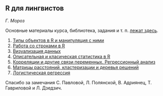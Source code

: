 ## R для лингвистов
*Г. Мороз*

Основные материалы курса, библиотека, задания и т. п. [лежат здесь](http://r-for-linguists.wikispaces.com/).

1. [Типы объектов в R и манипуляция с ними](https://github.com/agricolamz/hse-r-for-linguists/raw/master/1.%20Data%20manipulation/data_manipulation.pdf)
2. [Работа со строками в R](https://github.com/agricolamz/hse-r-for-linguists/raw/master/2.%20Work%20with%20strings/working_with_strings.pdf)
3. [Визуализация данных](https://github.com/agricolamz/hse-r-for-linguists/raw/master/3.%20Data%20visualization/Data%20Visualization.pdf)
4. [Описательная и класическая статистика в R](https://github.com/agricolamz/hse-r-for-linguists/raw/master/4.%20Descriptive%20statistics/descriptive_and_simple_statistics.pdf)
5. [Корреляции и другие связи переменных. Регрессионный анализ](https://github.com/agricolamz/hse-r-for-linguists/raw/master/5.%20Corelation%20and%20regression/correlation_regressions.pdf)
6. [Матрицы расстояний, кластеризации и деревья решений](https://github.com/agricolamz/hse-r-for-linguists/raw/master/6.%20Сlustering,%20decision%20trees/clustering,_decision_trees.pdf)
7. [Логистическая регрессия](https://github.com/agricolamz/hse-r-for-linguists/raw/master/7.%20Logistic%20regression/logisticregression.pdf)


Спасибо за замечания С. Павловой, Л. Полянской, В. Адриянец, Т. Гавриловой и Л. Дзедзич.